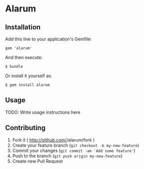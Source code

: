 # Alarum



## Installation

Add this line to your application's Gemfile:

    gem 'alarum'

And then execute:

    $ bundle

Or install it yourself as:

    $ gem install alarum

## Usage

TODO: Write usage instructions here

## Contributing

1. Fork it ( http://github.com/<my-github-username>/alarum/fork )
2. Create your feature branch (`git checkout -b my-new-feature`)
3. Commit your changes (`git commit -am 'Add some feature'`)
4. Push to the branch (`git push origin my-new-feature`)
5. Create new Pull Request
